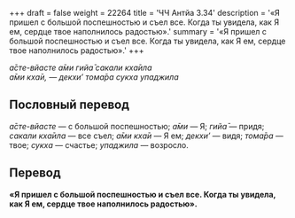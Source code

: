 +++
draft = false
weight = 22264
title = 'ЧЧ Антйа 3.34'
description = '«Я пришел с большой поспешностью и съел все. Когда ты увидела, как Я ем, сердце твое наполнилось радостью».'
summary = '«Я пришел с большой поспешностью и съел все. Когда ты увидела, как Я ем, сердце твое наполнилось радостью».'
+++

_а̄сте-вйасте а̄ми гийа̄ сакали кха̄ила  
а̄ми кха̄и, — декхи’ тома̄ра сукха упаджила_

## Пословный перевод

_а̄сте_\-_вйасте_ — с большой поспешностью; _а̄ми_ — Я; _гийа̄_ — придя; _сакали_ _кха̄ила_ — все съел; _а̄ми_ _кха̄и_ — Я ем; _декхи’_ — видя; _тома̄ра_ — твое; _сукха_ — счастье; _упаджила_ — возросло.

## Перевод

**«Я пришел с большой поспешностью и съел все. Когда ты увидела, как Я ем, сердце твое наполнилось радостью».**
